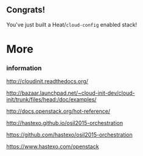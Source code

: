## Congrats!
You've just built a Heat/`cloud-config` enabled stack!


# More
### information


http://cloudinit.readthedocs.org/


http://bazaar.launchpad.net/~cloud-init-dev/cloud-init/trunk/files/head:/doc/examples/


http://docs.openstack.org/hot-reference/


<!-- .slide: data-background-image="images/by-sa.svg" data-background-size="contain" -->
http://hastexo.github.io/osil2015-orchestration

https://github.com/hastexo/osil2015-orchestration


<!-- .slide: data-background-image="images/hastexo-logo.svg" data-background-size="contain" -->
https://www.hastexo.com/openstack
